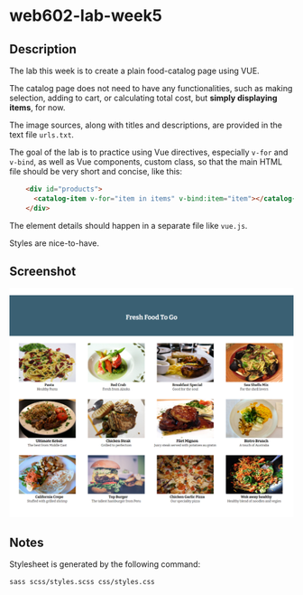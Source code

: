 # web602-lab-week5

## Description
The lab this week is to create a plain food-catalog page using VUE.

The catalog page does not need to have any functionalities, such as making selection, adding to cart, or calculating total cost, but **simply displaying items**, for now.

The image sources, along with titles and descriptions, are provided in the text file `urls.txt`.

The goal of the lab is to practice using Vue directives, especially `v-for` and `v-bind`, as well as Vue components, custom class, so that the main HTML file should be very short and concise, like this:
```HTML
    <div id="products">
      <catalog-item v-for="item in items" v-bind:item="item"></catalog-item>
    </div>
```
The element details should happen in a separate file like `vue.js`.

Styles are nice-to-have.

## Screenshot
![Screenshot](screenshot.png)

## Notes
Stylesheet is generated by the following command:
```
sass scss/styles.scss css/styles.css
```
